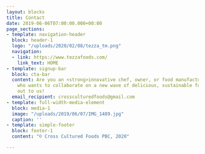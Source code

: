 ```yaml
---
layout: blocks
title: Contact
date: 2019-06-06T07:00:00.000+00:00
page_sections:
- template: navigation-header
  block: header-1
  logo: "/uploads/2020/02/08/tezza_tm.png"
  navigation:
  - link: https://www.tezzafoods.com/
    link_text: HOME
- template: signup-bar
  block: cta-bar
  content: Are you an <strong>innovative chef, owner, or food manufacturer</strong>
    who wants to collaborate on a new wave of delicious, sustainable foods? Reach
    out to us!
  email_recipient: crossculturedfoods@gmail.com
- template: full-width-media-element
  block: media-1
  image: "/uploads/2019/06/07/IMG_1489.jpg"
  caption: ''
- template: simple-footer
  block: footer-1
  content: "© Cross Cultured Foods PBC, 2020"

---
```

